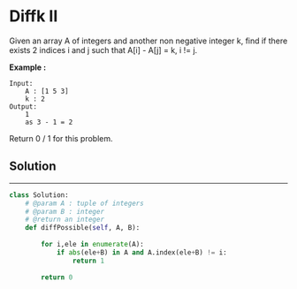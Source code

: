 <h1>Diffk II</h1>

<p>Given an array A of integers and another non negative integer k, find if there exists 2 indices i and j such that A[i] - A[j] = k, i != j.</p>

<p><b>Example :</b>
<br>

    Input: 
        A : [1 5 3]
        k : 2
    Output: 
        1
        as 3 - 1 = 2

Return 0 / 1 for this problem.
</p>

<h2>Solution</h2>

***

```python
class Solution:
    # @param A : tuple of integers
    # @param B : integer
    # @return an integer
    def diffPossible(self, A, B):
        
        for i,ele in enumerate(A):
            if abs(ele+B) in A and A.index(ele+B) != i:
                return 1
                
        return 0
```